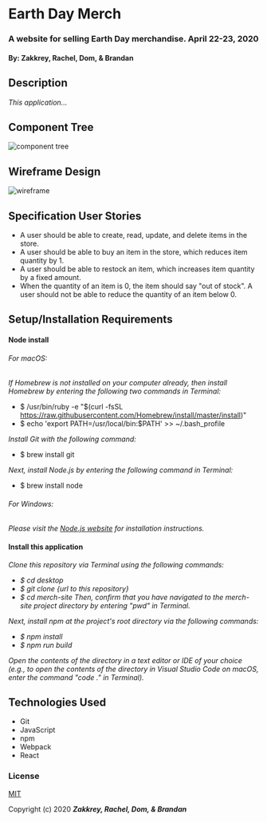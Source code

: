 # Earth Day Merch

### A website for selling Earth Day merchandise. April 22-23, 2020
#### By: Zakkrey, Rachel, Dom, & Brandan

## Description

_This application..._

## Component Tree
![component tree](merch-site-diagram.jpg)

## Wireframe Design
![wireframe](merch-site-design.png)

## Specification User Stories
* A user should be able to create, read, update, and delete items in the store.
* A user should be able to buy an item in the store, which reduces item quantity by 1.
* A user should be able to restock an item, which increases item quantity by a fixed amount.
* When the quantity of an item is 0, the item should say "out of stock". A user should not be able to reduce the quantity of an item below 0.

## Setup/Installation Requirements

#### Node install

###### For macOS:
_If Homebrew is not installed on your computer already, then install Homebrew by entering the following two commands in Terminal:_
* $ /usr/bin/ruby -e "$(curl -fsSL https://raw.githubusercontent.com/Homebrew/install/master/install)"
* $ echo 'export PATH=/usr/local/bin:$PATH' >> ~/.bash_profile

_Install Git with the following command:_
* $ brew install git

_Next, install Node.js by entering the following command in Terminal:_
* $ brew install node

###### For Windows:
_Please visit the [Node.js website](https://nodejs.org/en/download/) for installation instructions._

#### Install this application

_Clone this repository via Terminal using the following commands:_
* _$ cd desktop_
* _$ git clone {url to this repository}_
* _$ cd merch-site_
_Then, confirm that you have navigated to the merch-site project directory by entering "pwd" in Terminal._

_Next, install npm at the project's root directory via the following commands:_
* _$ npm install_
* _$ npm run build_

_Open the contents of the directory in a text editor or IDE of your choice (e.g., to open the contents of the directory in Visual Studio Code on macOS, enter the command "code ." in Terminal)._

## Technologies Used

* Git
* JavaScript
* npm
* Webpack
* React

### License

[MIT](https://choosealicense.com/licenses/mit/)

Copyright (c) 2020 **_Zakkrey, Rachel, Dom, & Brandan_** 
